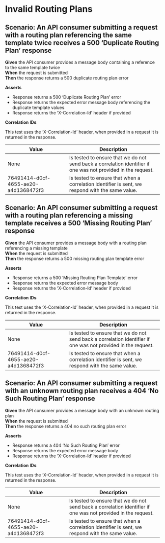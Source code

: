 # Invalid Routing Plans


## Scenario: An API consumer submitting a request with a routing plan referencing the same template twice receives a 500 ‘Duplicate Routing Plan’ response

**Given** the API consumer provides a message body containing a reference to the same template twice
<br/>
**When** the request is submitted
<br/>
**Then** the response returns a 500 duplicate routing plan error
<br/>

**Asserts**
- Response returns a 500 ‘Duplicate Routing Plan’ error
- Response returns the expected error message body referencing the duplicate template values
- Response returns the ‘X-Correlation-Id’ header if provided

**Correlation IDs**

This test uses the ‘X-Correlation-Id’ header, when provided in a request it is returned in the response.

| Value                                | Description                                                                                                   |
|--------------------------------------|---------------------------------------------------------------------------------------------------------------|
| None                                 | Is tested to ensure that we do not send back a correlation identifier if one was not provided in the request. |
| 76491414-d0cf-4655-ae20-a4d1368472f3 | Is tested to ensure that when a correlation identifier is sent, we respond with the same value.               |


## Scenario: An API consumer submitting a request with a routing plan referencing a missing template receives a 500 ‘Missing Routing Plan’ response

**Given** the API consumer provides a message body with a routing plan referencing a missing template
<br/>
**When** the request is submitted
<br/>
**Then** the response returns a 500 missing routing plan template error
<br/>

**Asserts**
- Response returns a 500 ‘Missing Routing Plan Template’ error
- Response returns the expected error message body
- Response returns the ‘X-Correlation-Id’ header if provided

**Correlation IDs**

This test uses the ‘X-Correlation-Id’ header, when provided in a request it is returned in the response.

| Value                                | Description                                                                                                   |
|--------------------------------------|---------------------------------------------------------------------------------------------------------------|
| None                                 | Is tested to ensure that we do not send back a correlation identifier if one was not provided in the request. |
| 76491414-d0cf-4655-ae20-a4d1368472f3 | Is tested to ensure that when a correlation identifier is sent, we respond with the same value.               |


## Scenario: An API consumer submitting a request with an unknown routing plan receives a 404 ‘No Such Routing Plan’ response

**Given** the API consumer provides a message body with an unknown routing plan
<br/>
**When** the request is submitted
<br/>
**Then** the response returns a 404 no such routing plan error
<br/>

**Asserts**
- Response returns a 404 ‘No Such Routing Plan’ error
- Response returns the expected error message body
- Response returns the ‘X-Correlation-Id’ header if provided

**Correlation IDs**

This test uses the ‘X-Correlation-Id’ header, when provided in a request it is returned in the response.

| Value                                | Description                                                                                                   |
|--------------------------------------|---------------------------------------------------------------------------------------------------------------|
| None                                 | Is tested to ensure that we do not send back a correlation identifier if one was not provided in the request. |
| 76491414-d0cf-4655-ae20-a4d1368472f3 | Is tested to ensure that when a correlation identifier is sent, we respond with the same value.               |
